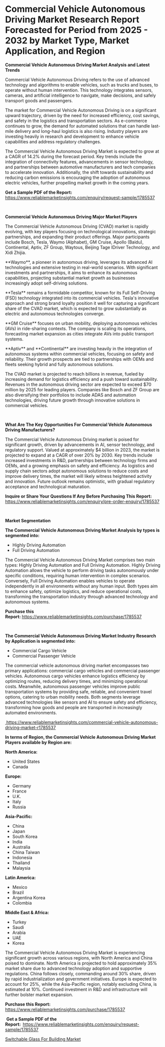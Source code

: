 <p><h1>Commercial Vehicle Autonomous Driving Market Research Report Forecasted for Period from 2025 -  2032 by Market Type, Market Application, and Region</h1></p><p><strong>Commercial Vehicle Autonomous Driving Market Analysis and Latest Trends</strong></p>
<p><p>Commercial Vehicle Autonomous Driving refers to the use of advanced technology and algorithms to enable vehicles, such as trucks and buses, to operate without human intervention. This technology integrates sensors, cameras, and artificial intelligence to navigate, make decisions, and safely transport goods and passengers.</p><p>The market for Commercial Vehicle Autonomous Driving is on a significant upward trajectory, driven by the need for increased efficiency, cost savings, and safety in the logistics and transportation sectors. As e-commerce continues to grow, the demand for automated solutions that can handle last-mile delivery and long-haul logistics is also rising. Industry players are investing heavily in research and development to enhance vehicle capabilities and address regulatory challenges.</p><p>The Commercial Vehicle Autonomous Driving Market is expected to grow at a CAGR of 14.2% during the forecast period. Key trends include the integration of connectivity features, advancements in sensor technology, and partnerships between automotive manufacturers and tech companies to accelerate innovation. Additionally, the shift towards sustainability and reducing carbon emissions is encouraging the adoption of autonomous electric vehicles, further propelling market growth in the coming years.</p></p>
<p><strong>Get a Sample PDF of the Report:&nbsp;</strong> <a href="https://www.reliablemarketinsights.com/enquiry/request-sample/1785537?utm_campaign=3204&utm_medium=2&utm_source=Github&utm_content=ia&utm_term=25032025&utm_id=commercial-vehicle-autonomous-driving">https://www.reliablemarketinsights.com/enquiry/request-sample/1785537</a></p>
<p>&nbsp;</p>
<p><strong>Commercial Vehicle Autonomous Driving Major Market Players</strong></p>
<p><p>The Commercial Vehicle Autonomous Driving (CVAD) market is rapidly evolving, with key players focusing on technological innovations, strategic partnerships, and expanding their product offerings. Major participants include Bosch, Tesla, Waymo (Alphabet), GM Cruise, Apollo (Baidu), Continental, Aptiv, ZF Group, Waytous, Beijing Tage IDriver Technology, and Xidi Zhijia.</p><p>**Waymo**, a pioneer in autonomous driving, leverages its advanced AI technologies and extensive testing in real-world scenarios. With significant investments and partnerships, it aims to enhance its autonomous capabilities, projecting substantial market growth as businesses increasingly adopt self-driving solutions.</p><p>**Tesla** remains a formidable competitor, known for its Full Self-Driving (FSD) technology integrated into its commercial vehicles. Tesla's innovative approach and strong brand loyalty position it well for capturing a significant share of the CVAD market, which is expected to grow substantially as electric and autonomous technologies converge.</p><p>**GM Cruise** focuses on urban mobility, deploying autonomous vehicles (AVs) in ride-sharing contexts. The company is scaling its operations, forecasting market expansion as cities integrate AVs into public transport systems.</p><p>**Aptiv** and **Continental** are investing heavily in the integration of autonomous systems within commercial vehicles, focusing on safety and reliability. Their growth prospects are tied to partnerships with OEMs and fleets seeking hybrid and fully autonomous solutions.</p><p>The CVAD market is projected to reach billions in revenue, fueled by increasing demand for logistics efficiency and a push toward sustainability. Revenues in the autonomous driving sector are expected to exceed $70 million by 2025 for leading players. Companies like Bosch and ZF Group are also diversifying their portfolios to include ADAS and automation technologies, driving future growth through innovative solutions in commercial vehicles.</p></p>
<p>&nbsp;</p>
<p><strong>What Are The Key Opportunities For Commercial Vehicle Autonomous Driving Manufacturers?</strong></p>
<p><p>The Commercial Vehicle Autonomous Driving market is poised for significant growth, driven by advancements in AI, sensor technology, and regulatory support. Valued at approximately $4 billion in 2023, the market is projected to expand at a CAGR of over 20% by 2030. Key trends include increased investments in R&D, partnerships between technology firms and OEMs, and a growing emphasis on safety and efficiency. As logistics and supply chain sectors adopt autonomous solutions to reduce costs and improve delivery times, the market will likely witness heightened activity and innovation. Future outlook remains optimistic, with gradual regulatory acceptance and technological maturation.</p></p>
<p><strong>Inquire or Share Your Questions If Any Before Purchasing This Report:</strong> <a href="https://www.reliablemarketinsights.com/enquiry/pre-order-enquiry/1785537?utm_campaign=3204&utm_medium=2&utm_source=Github&utm_content=ia&utm_term=25032025&utm_id=commercial-vehicle-autonomous-driving">https://www.reliablemarketinsights.com/enquiry/pre-order-enquiry/1785537</a></p>
<p>&nbsp;</p>
<p><strong>Market Segmentation</strong></p>
<p><strong>The Commercial Vehicle Autonomous Driving Market Analysis by types is segmented into:</strong></p>
<p><ul><li>Highly Driving Automation</li><li>Full Driving Automation</li></ul></p>
<p><p>The Commercial Vehicle Autonomous Driving Market comprises two main types: Highly Driving Automation and Full Driving Automation. Highly Driving Automation allows the vehicle to perform driving tasks autonomously under specific conditions, requiring human intervention in complex scenarios. Conversely, Full Driving Automation enables vehicles to operate independently in all environments without any human input. Both types aim to enhance safety, optimize logistics, and reduce operational costs, transforming the transportation industry through advanced technology and autonomous systems.</p></p>
<p><strong>Purchase this Report:&nbsp;</strong><a href="https://www.reliablemarketinsights.com/purchase/1785537?utm_campaign=3204&utm_medium=2&utm_source=Github&utm_content=ia&utm_term=25032025&utm_id=commercial-vehicle-autonomous-driving">https://www.reliablemarketinsights.com/purchase/1785537</a></p>
<p>&nbsp;</p>
<p><strong>The Commercial Vehicle Autonomous Driving Market Industry Research by Application is segmented into:</strong></p>
<p><ul><li>Commercial Cargo Vehicle</li><li>Commercial Passenger Vehicle</li></ul></p>
<p><p>The commercial vehicle autonomous driving market encompasses two primary applications: commercial cargo vehicles and commercial passenger vehicles. Autonomous cargo vehicles enhance logistics efficiency by optimizing routes, reducing delivery times, and minimizing operational costs. Meanwhile, autonomous passenger vehicles improve public transportation systems by providing safe, reliable, and convenient travel options, catering to urban mobility needs. Both segments leverage advanced technologies like sensors and AI to ensure safety and efficiency, transforming how goods and people are transported in increasingly automated environments.</p></p>
<p><a href="https://www.reliablemarketinsights.com/commercial-vehicle-autonomous-driving-market-r1785537?utm_campaign=3204&utm_medium=2&utm_source=Github&utm_content=ia&utm_term=25032025&utm_id=commercial-vehicle-autonomous-driving">&nbsp;https://www.reliablemarketinsights.com/commercial-vehicle-autonomous-driving-market-r1785537</a></p>
<p><strong>In terms of Region, the Commercial Vehicle Autonomous Driving Market Players available by Region are:</strong></p>
<p>
    <p> <strong> North America: </strong>
        <ul>
            <li>United States</li>
            <li>Canada</li>
        </ul>
        </p> 
    <p> <strong> Europe: </strong>
        <ul>
            <li>Germany</li>
            <li>France</li>
            <li>U.K.</li>
            <li>Italy</li>
            <li>Russia</li>
        </ul>
        </p> 
    <p> <strong> Asia-Pacific: </strong>
        <ul>
            <li>China</li>
            <li>Japan</li>
            <li>South Korea</li>
            <li>India</li>
            <li>Australia</li>
            <li>China Taiwan</li>
            <li>Indonesia</li>
            <li>Thailand</li>
            <li>Malaysia</li>
        </ul>
        </p> 
    <p> <strong> Latin America: </strong>
        <ul>
            <li>Mexico</li>
            <li>Brazil</li>
            <li>Argentina Korea</li>
            <li>Colombia</li>
        </ul>
        </p> 
    <p> <strong> Middle East & Africa: </strong>
        <ul>
            <li>Turkey</li>
            <li>Saudi</li>
            <li>Arabia</li>
            <li>UAE</li>
            <li>Korea</li>
        </ul>
    </p>
    </p>
<p><p>The Commercial Vehicle Autonomous Driving Market is experiencing significant growth across various regions, with North America and China poised to dominate. North America is projected to hold approximately 35% market share due to advanced technology adoption and supportive regulations. China follows closely, commanding around 30% share, driven by rapid industrialization and government initiatives. Europe is expected to account for 25%, while the Asia-Pacific region, notably excluding China, is estimated at 10%. Continued investment in R&D and infrastructure will further bolster market expansion.</p></p>
<p><strong>Purchase this Report: </strong><a href="https://www.reliablemarketinsights.com/purchase/1785537?utm_campaign=3204&utm_medium=2&utm_source=Github&utm_content=ia&utm_term=25032025&utm_id=commercial-vehicle-autonomous-driving">https://www.reliablemarketinsights.com/purchase/1785537</a></p>
<p>&nbsp;<strong>Get a Sample PDF of the Report:&nbsp;&nbsp;</strong><a href="https://www.reliablemarketinsights.com/enquiry/request-sample/1785537?utm_campaign=3204&utm_medium=2&utm_source=Github&utm_content=ia&utm_term=25032025&utm_id=commercial-vehicle-autonomous-driving">https://www.reliablemarketinsights.com/enquiry/request-sample/1785537</a></p>
<p><strong></strong></p>
<p><p><a href="https://github.com/alejnaouare/Market-Research-Report-List-1/blob/main/switchable-glass-for-building-market.md?utm_campaign=3204&utm_medium=2&utm_source=Github&utm_content=ia&utm_term=25032025&utm_id=commercial-vehicle-autonomous-driving">Switchable Glass For Building Market</a></p></p>